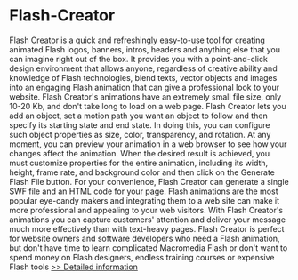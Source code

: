 # Flash-Creator
Flash Creator is a quick and refreshingly easy-to-use tool for creating animated Flash logos, banners, intros, headers and anything else that you can imagine right out of the box. It provides you with a point-and-click design environment that allows anyone, regardless of creative ability and knowledge of Flash technologies, blend texts, vector objects and images into an engaging Flash animation that can give a professional look to your website. Flash Creator's animations have an extremely small file size, only 10-20 Kb, and don't take long to load on a web page. Flash Creator lets you add an object, set a motion path you want an object to follow and then specify its starting state and end state. In doing this, you can configure such object properties as size, color, transparency, and rotation. At any moment, you can preview your animation in a web browser to see how your changes affect the animation. When the desired result is achieved, you must customize properties for the entire animation, including its width, height, frame rate, and background color and then click on the Generate Flash File button. For your convenience, Flash Creator can generate a single SWF file and an HTML code for your page. Flash animations are the most popular eye-candy makers and integrating them to a web site can make it more professional and appealing to your web visitors. With Flash Creator's animations you can capture customers' attention and deliver your message much more effectively than with text-heavy pages. Flash Creator is perfect for website owners and software developers who need a Flash animation, but don't have time to learn complicated Macromedia Flash or don't want to spend money on Flash designers, endless training courses or expensive Flash tools
[>> Detailed information](https://secure.shareit.com/shareit/product.html?productid=300060402&affiliateid=200057808)